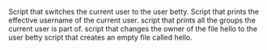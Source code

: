 Script that switches the current user to the user betty.
Script that prints the effective username of the current user.
script that prints all the groups the current user is part of.
script that changes the owner of the file hello to the user betty
script that creates an empty file called hello.
